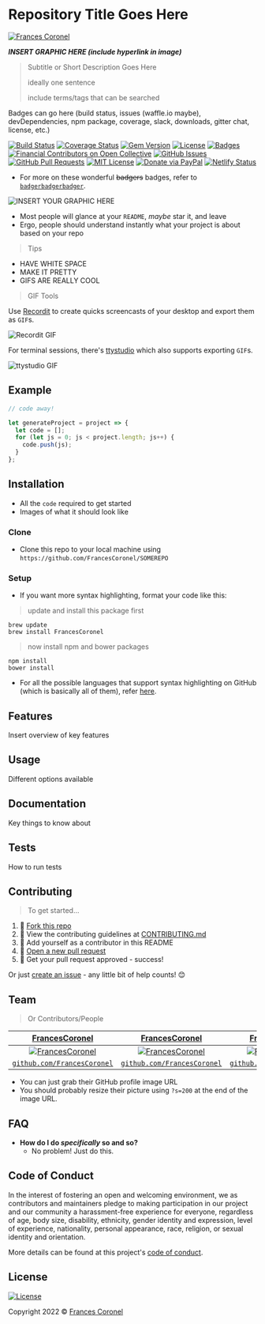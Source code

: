 # Repository Title Goes Here

[![Frances Coronel](https://avatars1.githubusercontent.com/u/4284691?v=3&s=200)](https://francescoronel.com)

***INSERT GRAPHIC HERE (include hyperlink in image)***

> Subtitle or Short Description Goes Here
>
> ideally one sentence
>
> include terms/tags that can be searched

Badges can go here (build status, issues (waffle.io maybe), devDependencies, npm package, coverage, slack, downloads, gitter chat, license, etc.)

[![Build Status](http://img.shields.io/travis/badges/badgerbadgerbadger.svg?style=flat-square)](https://travis-ci.org/badges/badgerbadgerbadger) [![Coverage Status](http://img.shields.io/coveralls/badges/badgerbadgerbadger.svg?style=flat-square)](https://coveralls.io/r/badges/badgerbadgerbadger) [![Gem Version](http://img.shields.io/gem/v/badgerbadgerbadger.svg?style=flat-square)](https://rubygems.org/gems/badgerbadgerbadger) [![License](http://img.shields.io/:license-mit-blue.svg?style=flat-square)](http://badges.mit-license.org) [![Badges](http://img.shields.io/:badges-9/9-ff6799.svg?style=flat-square)](https://github.com/badges/badgerbadgerbadger) [![Financial Contributors on Open Collective](https://opencollective.com/francescoronel/all/badge.svg?label=financial+contributors)](https://opencollective.com/francescoronel) [![GitHub Issues](https://img.shields.io/github/issues/francescoronel/apprenticeships.me.svg)](https://github.com/francescoronel/apprenticeships.me/issues) [![GitHub Pull Requests](https://img.shields.io/github/issues-pr/francescoronel/apprenticeships.me.svg)](https://github.com/francescoronel/apprenticeships.me/pulls) [![MIT License](https://img.shields.io/github/license/francescoronel/apprenticeships.me.svg)](http://badges.mit-license.org) [![Donate via PayPal](https://img.shields.io/badge/Donate-PayPal-blue.svg)](https://www.paypal.me/francescoronel/5) [![Netlify Status](https://api.netlify.com/api/v1/badges/bd2e661d-f9ac-493a-ac07-05429f092059/deploy-status)](https://app.netlify.com/sites/apprenticeships/deploys)

- For more on these wonderful ~~badgers~~ badges, refer to [`badgerbadgerbadger`](http://badges.github.io/badgerbadgerbadger/)</a>.

![INSERT YOUR GRAPHIC HERE](http://i.imgur.com/dt8AUb6.png)

- Most people will glance at your `README`, *maybe* star it, and leave
- Ergo, people should understand instantly what your project is about based on your repo

> Tips

- HAVE WHITE SPACE
- MAKE IT PRETTY
- GIFS ARE REALLY COOL

> GIF Tools

Use [Recordit](http://recordit.co/) to create quicks screencasts of your desktop and export them as `GIF`s.

![Recordit GIF](http://g.recordit.co/iLN6A0vSD8.gif)

For terminal sessions, there's [ttystudio](https://github.com/chjj/ttystudio) which also supports exporting `GIF`s.

![ttystudio GIF](https://raw.githubusercontent.com/chjj/ttystudio/master/img/example.gif)

## Example

```javascript
// code away!

let generateProject = project => {
  let code = [];
  for (let js = 0; js < project.length; js++) {
    code.push(js);
  }
};
```

## Installation

- All the `code` required to get started
- Images of what it should look like

### Clone

- Clone this repo to your local machine using `https://github.com/FrancesCoronel/SOMEREPO`

### Setup

- If you want more syntax highlighting, format your code like this:

> update and install this package first

```shell
brew update
brew install FrancesCoronel
```

> now install npm and bower packages

```shell
npm install
bower install
```

- For all the possible languages that support syntax highlighting on GitHub (which is basically all of them), refer [here](https://github.com/github/linguist/blob/master/lib/linguist/languages.yml).

## Features

Insert overview of key features

## Usage

Different options available

## Documentation

Key things to know about

## Tests

How to run tests

## Contributing

> To get started...

1. 🍴 [Fork this repo](https://github.com/francescoronel/apprenticeships.me#fork-destination-box)
2. 🔨 View the contributing guidelines at [CONTRIBUTING.md](.github/CONTRIBUTING.md)
3. 👥 Add yourself as a contributor in this README
4. 🔧 [Open a new pull request](https://github.com/francescoronel/apprenticeships.me/compare)
5. 🎉 Get your pull request approved - success!

Or just [create an issue](https://github.com/francescoronel/apprenticeships.me/issues/new/choose) - any little bit of help counts! 😊

## Team

> Or Contributors/People

|                 <a href="https://francescoronel.com" target="_blank">**FrancesCoronel**</a>                 |                 <a href="https://francescoronel.com" target="_blank">**FrancesCoronel**</a>                 |                 <a href="https://francescoronel.com" target="_blank">**FrancesCoronel**</a>                 |
| :---------------------------------------------------------------------------------------------------------: | :---------------------------------------------------------------------------------------------------------: | :---------------------------------------------------------------------------------------------------------: |
| [![FrancesCoronel](https://avatars1.githubusercontent.com/u/4284691?v=3&s=200)](https://francescoronel.com) | [![FrancesCoronel](https://avatars1.githubusercontent.com/u/4284691?v=3&s=200)](https://francescoronel.com) | [![FrancesCoronel](https://avatars1.githubusercontent.com/u/4284691?v=3&s=200)](https://francescoronel.com) |
|         <a href="http://github.com/FrancesCoronel" target="_blank">`github.com/FrancesCoronel`</a>          |         <a href="http://github.com/FrancesCoronel" target="_blank">`github.com/FrancesCoronel`</a>          |         <a href="http://github.com/FrancesCoronel" target="_blank">`github.com/FrancesCoronel`</a>          |

- You can just grab their GitHub profile image URL
- You should probably resize their picture using `?s=200` at the end of the image URL.

## FAQ

- **How do I do *specifically* so and so?**
  - No problem! Just do this.

## Code of Conduct

In the interest of fostering an open and welcoming environment, we as contributors and maintainers pledge to making participation in our project and our community a harassment-free experience for everyone, regardless of age, body size, disability, ethnicity, gender identity and expression, level of experience, nationality, personal appearance, race, religion, or sexual identity and orientation.

More details can be found at this project's [code of conduct](https://github.com/FrancesCoronel/apprenticeships.me/blob/master/.github/CODE_OF_CONDUCT.md).

## License

[![License](http://img.shields.io/:license-mit-blue.svg?style=flat-square)](http://badges.mit-license.org)

Copyright 2022 © [Frances Coronel](https://francescoronel.com)
